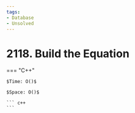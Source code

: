 ```yaml
---
tags:
- Database
- Unsolved
---
```



# 2118. Build the Equation

=== "C++"

    $Time: O()$

    $Space: O()$

    ``` c++
    ```